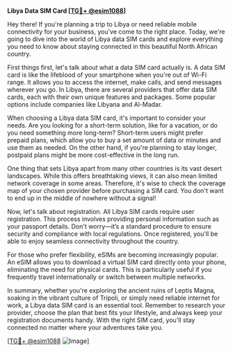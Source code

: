 **Libya Data SIM Card [[TG💪+ @esim1088](https://t.me/s/esim1088)]**

Hey there! If you're planning a trip to Libya or need reliable mobile connectivity for your business, you've come to the right place. Today, we're going to dive into the world of Libya data SIM cards and explore everything you need to know about staying connected in this beautiful North African country.

First things first, let's talk about what a data SIM card actually is. A data SIM card is like the lifeblood of your smartphone when you're out of Wi-Fi range. It allows you to access the internet, make calls, and send messages wherever you go. In Libya, there are several providers that offer data SIM cards, each with their own unique features and packages. Some popular options include companies like Libyana and Al-Madar.

When choosing a Libya data SIM card, it's important to consider your needs. Are you looking for a short-term solution, like for a vacation, or do you need something more long-term? Short-term users might prefer prepaid plans, which allow you to buy a set amount of data or minutes and use them as needed. On the other hand, if you're planning to stay longer, postpaid plans might be more cost-effective in the long run.

One thing that sets Libya apart from many other countries is its vast desert landscapes. While this offers breathtaking views, it can also mean limited network coverage in some areas. Therefore, it's wise to check the coverage map of your chosen provider before purchasing a SIM card. You don't want to end up in the middle of nowhere without a signal!

Now, let's talk about registration. All Libya SIM cards require user registration. This process involves providing personal information such as your passport details. Don't worry—it’s a standard procedure to ensure security and compliance with local regulations. Once registered, you'll be able to enjoy seamless connectivity throughout the country.

For those who prefer flexibility, eSIMs are becoming increasingly popular. An eSIM allows you to download a virtual SIM card directly onto your phone, eliminating the need for physical cards. This is particularly useful if you frequently travel internationally or switch between multiple networks. 

In summary, whether you're exploring the ancient ruins of Leptis Magna, soaking in the vibrant culture of Tripoli, or simply need reliable internet for work, a Libya data SIM card is an essential tool. Remember to research your provider, choose the plan that best fits your lifestyle, and always keep your registration documents handy. With the right SIM card, you'll stay connected no matter where your adventures take you.

[[TG💪+ @esim1088](https://t.me/s/esim1088) ![Image](https://i.postimg.cc/Y0z9fWf4/image.png)]